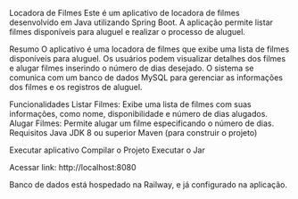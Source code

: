 Locadora de Filmes
Este é um aplicativo de locadora de filmes desenvolvido em Java utilizando Spring Boot. A aplicação permite listar filmes disponíveis para aluguel e realizar o processo de aluguel.

Resumo
O aplicativo é uma locadora de filmes que exibe uma lista de filmes disponíveis para aluguel. Os usuários podem visualizar detalhes dos filmes e alugar filmes inserindo o número de dias desejado. O sistema se comunica com um banco de dados MySQL para gerenciar as informações dos filmes e os registros de aluguel.

Funcionalidades
Listar Filmes: Exibe uma lista de filmes com suas informações, como nome, disponibilidade e número de dias alugados.
Alugar Filmes: Permite alugar um filme especificando o número de dias.
Requisitos
Java JDK 8 ou superior
Maven (para construir o projeto)

Executar aplicativo
Compilar o Projeto
Executar o Jar

Acessar link:
http://localhost:8080

Banco de dados está hospedado na Railway, e já configurado na aplicação.
